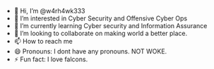- 👋 Hi, I’m @w4rh4wk333
- 👀 I’m interested in Cyber Security and Offensive Cyber Ops
- 🌱 I’m currently learning Cyber security and Information Assurance
- 💞️ I’m looking to collaborate on making world a better place.
- 📫 How to reach me 
- 😄 Pronouns: I dont have any pronouns. NOT WOKE.
- ⚡ Fun fact: I love falcons.

<!---
w4rh4wk333/w4rh4wk333 is a ✨ special ✨ repository because its `README.md` (this file) appears on your GitHub profile.
You can click the Preview link to take a look at your changes.
--->
